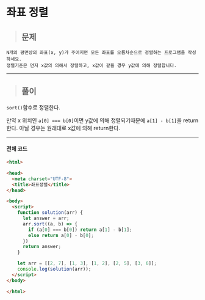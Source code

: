 # 좌표 정렬

> ## 문제

```
N개의 평면상의 좌표(x, y)가 주어지면 모든 좌표를 오름차순으로 정렬하는 프로그램을 작성하세요. 
정렬기준은 먼저 x값의 의해서 정렬하고, x값이 같을 경우 y값에 의해 정렬합니다.
```
***

> ## 풀이

`sort()`함수로 정렬한다. 

만약 x 위치인 `a[0] === b[0]`이면 y값에 의해 정렬되기때문에 `a[1] - b[1]`을 return한다. 아닐 경우는 원래대로 x값에 의해 return한다.
***

#### 전체 코드
```html
<html>

<head>
  <meta charset="UTF-8">
  <title>좌표정렬</title>
</head>

<body>
  <script>
    function solution(arr) {
      let answer = arr;
      arr.sort((a, b) => {
        if (a[0] === b[0]) return a[1] - b[1];
        else return a[0] - b[0];
      })
      return answer;
    }

    let arr = [[2, 7], [1, 3], [1, 2], [2, 5], [3, 6]];
    console.log(solution(arr));
  </script>
</body>

</html>
```